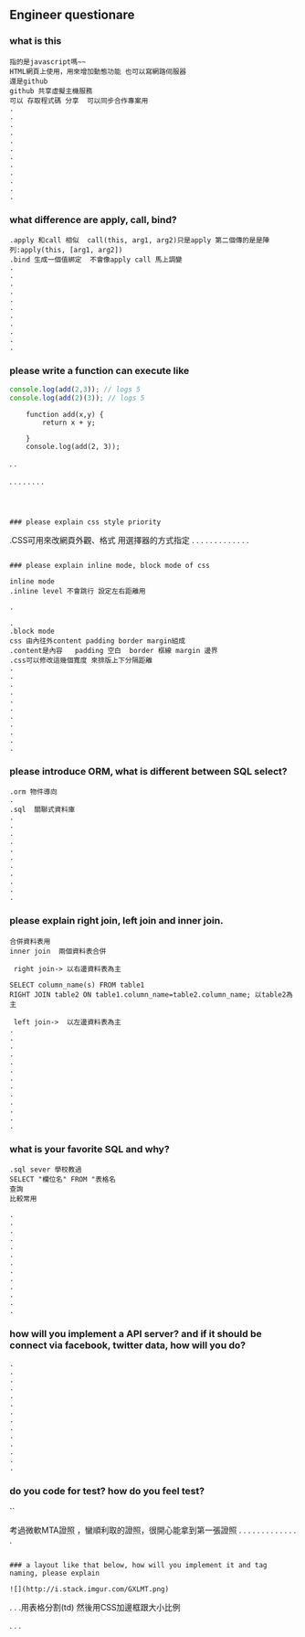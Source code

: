 ## Engineer questionare

### what is this

```
指的是javascript嗎~~
HTML網頁上使用，用來增加動態功能 也可以寫網路伺服器
還是github
github 共享虛擬主機服務
可以 存取程式碼 分享  可以同步合作專案用
.
.
.
.
.
.
.
.
.
.
.
.
```

### what difference are apply, call, bind?

```
.apply 和call 相似  call(this, arg1, arg2)只是apply 第二個傳的是是陣列:apply(this, [arg1, arg2]) 
.bind 生成一個值綁定  不會像apply call 馬上調變
.
.
.
.
.
.
.
.
.
.
.
```

### please write a function can execute like

```js
console.log(add(2,3)); // logs 5
console.log(add(2)(3)); // logs 5
```


       
       
        function add(x,y) {
            return x + y;

        }
        console.log(add(2, 3));
    
.
.

.
.
.
.
.
.
.
.
```



### please explain css style priority

```
.CSS可用來改網頁外觀、格式 
 用選擇器的方式指定 
.
.
.
.
.
.
.
.
.
.
.
.
.
```

### please explain inline mode, block mode of css

inline mode
.inline level 不會跳行 設定左右距離用
 
.

.
.block mode   
css 由內往外content padding border margin組成 
.content是內容   padding 空白  border 框線 margin 邊界  
.css可以修改這幾個寬度 來排版上下分隔距離 
.
.
.
.
.
.
.
.
.
.
.
```

### please introduce ORM, what is different between SQL select?

```
.orm 物件導向
.
.sql  關聯式資料庫
.
.
.
.
.
.
.
.
.
.
.
```

### please explain right join, left join and inner join.

```
合併資料表用 
inner join  兩個資料表合併

 right join-> 以右邊資料表為主  
 
SELECT column_name(s) FROM table1
RIGHT JOIN table2 ON table1.column_name=table2.column_name; 以table2為主  

 left join->  以左邊資料表為主
.
.
.
.
.
.
.
.
.
.
.
.
.
```

### what is your favorite SQL and why?

```
.sql sever 學校教過 
SELECT "欄位名" FROM "表格名
查詢
比較常用 

.
.
.
.
.
.
.
.
.
.
.
.
.
```

### how will you implement a API server? and if it should be connect via facebook, twitter data, how will you do?

```
.
.
.
.
.
.
.
.
.
.
.
.
.
.

```

### do you code for test? how do you feel test?

``

考過微軟MTA證照 ，蠻順利取的證照，很開心能拿到第一張證照
.
.
.
.
.
.
.
.
.
.
.
.
.
.

```

### a layout like that below, how will you implement it and tag naming, please explain 

![](http://i.stack.imgur.com/GXLMT.png)

```
.
.
.用表格分割(td)   然後用CSS加邊框跟大小比例

.
.
.<!DOCTYPE html>
<html xmlns="http://www.w3.org/1999/xhtml">
<head>
    <meta http-equiv="Content-Type" content="text/html; charset=utf-8" />
    <title></title>
    <style type="text/css">

            html,body { height: 100%; width: 100%; }



        .auto-table {
            width: 100%;
            height: 100%;
        }
        .leftrightarea {
            width: 20%;
            height: 90%;
        }
        .center {
            height: 100%;

        }


        .centerup {
         height:33%;
         margin-top:8px;
          margin-right:8px;
           margin-bottom:8px;
            margin-left:8px;
        }
         .centermeddle {
            height:20%;
        }

           .centerdown {
            height:40%;
            width:100%;
        }





    </style>
</head>
<body>
    <table class="auto-table">

        <tr>

            <td class="leftrightarea" style="border: 15px solid #FFFFCC; background-color: #FFCC99; "></td>

            <td class="cente" style="border: 15px solid #FFFFCC; background-color: #FFCC99">

                <div class="centerup" style="background-color: #00FF00 ">
                </div>



                <div class="centermeddle" style="border: thick solid #00FFFF; background-color: #C0C0C0">
                </div>


                <textarea id="TextArea1" class="centerdown" style="border: thick solid #00FFFF; background-color: #800080" rows="20" cols="40">


                    SCROLL AREA
                </textarea>






            </td>
            <td class="leftrightarea" style="border: 15px solid #FFFFCC; background-color: #FFCC99; "></td>
        </tr>
    </table>


</body>
</html>

```

## Person: 張博文_____________

## Date: 7/27______________
